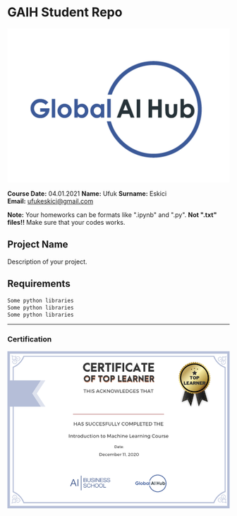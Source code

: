 # GAIH Student Repo
![](img/logo.png)

**Course Date:** 04.01.2021
**Name:** Ufuk 
**Surname:** Eskici  
**Email:** ufukeskici@gmail.com  

**Note:** Your homeworks can be formats like ".ipynb" and ".py". **Not ".txt" files!!** Make sure that your codes works.  

## Project Name
Description of your project.

## Requirements
```
Some python libraries
Some python libraries
Some python libraries
```
---

### Certification
![](img/certificate_ex.png)